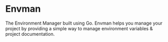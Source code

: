 # Envman
The Environment Manager built using Go. Envman helps you manage your project by providing a simple way to manage environment variables & project documentation.
